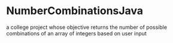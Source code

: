 # NumberCombinationsJava
a college project whose objective returns the number of possible combinations of an array of integers based on user input

